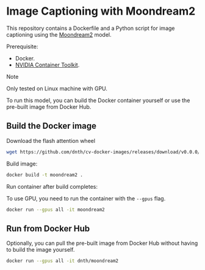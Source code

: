 # Image Captioning with Moondream2
This repository contains a Dockerfile and a Python script for image captioning using the [Moondream2](https://github.com/vikhyat/moondream) model.

Prerequisite:
- Docker.
- [NVIDIA Container Toolkit](https://docs.nvidia.com/datacenter/cloud-native/container-toolkit/latest/install-guide.html).

> [!NOTE]
> Only tested on Linux machine with GPU.

To run this model, you can build the Docker container yourself or use the pre-built image from Docker Hub.

## Build the Docker image

Download the flash attention wheel

```bash
wget https://github.com/dnth/cv-docker-images/releases/download/v0.0.0/flash_attn-2.6.3-cp310-cp310-linux_x86_64.whl
```

Build image:

```bash
docker build -t moondream2 .
```

Run container after build completes:

To use GPU, you need to run the container with the `--gpus` flag.
```bash
docker run --gpus all -it moondream2
```


## Run from Docker Hub
Optionally, you can pull the pre-built image from Docker Hub without having to build the image yourself.

```bash
docker run --gpus all -it dnth/moondream2
```
